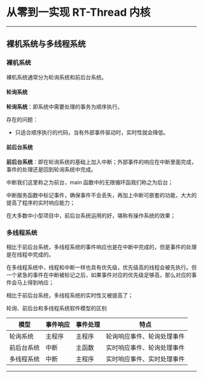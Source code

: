 # 从零到一实现 RT-Thread 内核

---

## 裸机系统与多线程系统

### 裸机系统

裸机系统通常分为轮询系统和前后台系统。

#### 轮询系统

**轮询系统**：即系统中需要处理的事务为顺序执行。

存在的问题：

- 只适合顺序执行的代码，当有外部事件驱动时，实时性就会降低。

#### 前后台系统

**前后台系统**：即在轮询系统的基础上加入中断；外部事件的响应在中断里面完成，事件的处理还是回到轮询系统中完成。

中断我们这里称之为前台，main 函数中的无限循环函我们称之为后台；

中断服务函数中标记事件，确保事件不会丢失，再加上中断可嵌套的功能，大大的提高了程序的实时响应能力；

在大多数中小型项目中，前后台系统运用的好，堪称有操作系统的效果；

### 多线程系统


相比于前后台系统，多线程系统的事件响应也是在中断中完成的，但是事件的处理是在线程中完成的。

在多线程系统中，线程和中断一样也具有优先级，优先级高的线程会被先执行。但一个紧急的事件在中断被标记之后，如果事件对应的优先级足够高，那么对应的事件会马上得到响应；

相比于前后台系统，多线程系统的实时性又被提高了；


轮询、前后台和多线程系统软件模型的区别

| 模型 | 事件响应 | 事件处理 | 特点 |
| --- | --- | --- | --- |
| 轮询系统 | 主程序 | 主程序 | 轮询响应事件、轮询处理事件 |
| 前后台系统 | 中断 | 主函数 | 实时响应事件、轮询处理事件 |
| 多线程系统 | 中断 | 主程序 | 实时响应事件、实时处理事件 |


---
